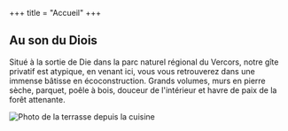 +++
title = "Accueil"
+++

## Au son du Diois



Situé à la sortie de Die dans la parc naturel régional du Vercors, notre gîte privatif est atypique, en venant ici, vous vous retrouverez dans une immense bâtisse en écoconstruction. Grands volumes, murs en pierre sèche, parquet, poêle à bois, douceur de l'intérieur et havre de paix de la forêt attenante.

![Photo de la terrasse depuis la cuisine](Cuisine.jpg)